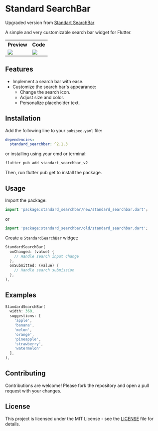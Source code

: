 # Standard SearchBar

Upgraded version from [Standart SearchBar](https://github.com/ManelRosPuig/StandardSearchBar)

A simple and very customizable search bar widget for Flutter.

<table>
  <tr>
    <th>Preview</th>
    <th>Code</th>
  </tr>
  <tr>
    <td><img src="https://raw.githubusercontent.com/ManelRosPuig/StandardSearchBar/main/images/Standard%20SearchBar%202.0.gif"></td>
    <td><img src="https://raw.githubusercontent.com/ManelRosPuig/StandardSearchBar/main/images/Standard%20SearchBar%202.0%20Code.png"></td>
  </tr>
</table>

## Features

- Implement a search bar with ease.
- Customize the search bar's appearance:
  - Change the search icon.
  - Adjust size and color.
  - Personalize placeholder text.

## Installation

Add the following line to your `pubspec.yaml` file:

```yaml
dependencies:
  standard_searchbar: ^2.1.3
```

or installing using your cmd or terminal:

```bash
flutter pub add standart_searchbar_v2
```

Then, run flutter pub get to install the package.

## Usage

Import the package:

```dart
import 'package:standard_searchbar/new/standard_searchbar.dart';
```

or

```dart
import 'package:standard_searchbar/old/standard_searchbar.dart';
```

Create a `StandardSearchBar` widget:

```dart
StandardSearchBar(
  onChanged: (value) {
    // Handle search input change
  },
  onSubmitted: (value) {
    // Handle search submission
  },
),
```

## Examples

```dart
StandardSearchBar(
  width: 360,
  suggestions: [
    'apple',
    'banana',
    'melon',
    'orange',
    'pineapple',
    'strawberry',
    'watermelon'
  ],
),
```

## Contributing

Contributions are welcome! Please fork the repository and open a pull request with your changes.

## License

This project is licensed under the MIT License - see the [LICENSE](LICENSE) file for details.
